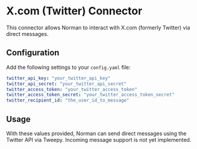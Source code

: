 # X.com (Twitter) Connector

This connector allows Norman to interact with X.com (formerly Twitter) via direct messages.

## Configuration

Add the following settings to your `config.yaml` file:

```yaml
twitter_api_key: "your_twitter_api_key"
twitter_api_secret: "your_twitter_api_secret"
twitter_access_token: "your_twitter_access_token"
twitter_access_token_secret: "your_twitter_access_token_secret"
twitter_recipient_id: "the_user_id_to_message"
```

## Usage

With these values provided, Norman can send direct messages using the Twitter API via Tweepy. Incoming message support is not yet implemented.

